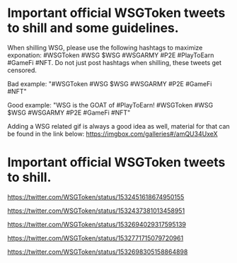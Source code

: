 <h1>Important official WSGToken tweets to shill and some guidelines.</h1>

When shilling WSG, please use the following hashtags to maximize exponation: #WSGToken #WSG $WSG #WSGARMY #P2E #PlayToEarn #GameFi #NFT.
Do not just post hashtags when shilling, these tweets get censored.

Bad example:
"#WSGToken #WSG $WSG #WSGARMY #P2E #GameFi #NFT"

Good example:
"WSG is the GOAT of #PlayToEarn!
#WSGToken #WSG $WSG #WSGARMY #P2E #GameFi #NFT"

Adding a WSG related gif is always a good idea as well, material for that can be found in the link below:
https://imgbox.com/galleries#/amQU34UxeX

<h1>Important official WSGToken tweets to shill.</h1>

https://twitter.com/WSGToken/status/1532451618674950155

https://twitter.com/WSGToken/status/1532437381013458951

https://twitter.com/WSGToken/status/1532694029317595139

https://twitter.com/WSGToken/status/1532771715079720961

https://twitter.com/WSGToken/status/1532698305158864898
